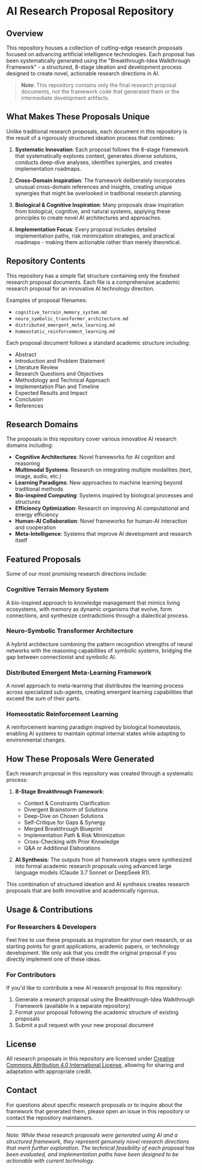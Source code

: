 # AI Research Proposal Repository

## Overview

This repository houses a collection of cutting-edge research proposals focused on advancing artificial intelligence technologies. Each proposal has been systematically generated using the "Breakthrough-Idea Walkthrough Framework" - a structured, 8-stage ideation and development process designed to create novel, actionable research directions in AI.

> **Note**: This repository contains only the final research proposal documents, not the framework code that generated them or the intermediate development artifacts.

## What Makes These Proposals Unique

Unlike traditional research proposals, each document in this repository is the result of a rigorously structured ideation process that combines:

1. **Systematic Innovation**: Each proposal follows the 8-stage framework that systematically explores context, generates diverse solutions, conducts deep-dive analyses, identifies synergies, and creates implementation roadmaps.

2. **Cross-Domain Inspiration**: The framework deliberately incorporates unusual cross-domain references and insights, creating unique synergies that might be overlooked in traditional research planning.

3. **Biological & Cognitive Inspiration**: Many proposals draw inspiration from biological, cognitive, and natural systems, applying these principles to create novel AI architectures and approaches.

4. **Implementation Focus**: Every proposal includes detailed implementation paths, risk minimization strategies, and practical roadmaps - making them actionable rather than merely theoretical.

## Repository Contents

This repository has a simple flat structure containing only the finished research proposal documents. Each file is a comprehensive academic research proposal for an innovative AI technology direction.

Examples of proposal filenames:
- `cognitive_terrain_memory_system.md`
- `neuro_symbolic_transformer_architecture.md`
- `distributed_emergent_meta_learning.md`
- `homeostatic_reinforcement_learning.md`

Each proposal document follows a standard academic structure including:
- Abstract
- Introduction and Problem Statement
- Literature Review
- Research Questions and Objectives
- Methodology and Technical Approach
- Implementation Plan and Timeline
- Expected Results and Impact
- Conclusion
- References

## Research Domains

The proposals in this repository cover various innovative AI research domains including:

- **Cognitive Architectures**: Novel frameworks for AI cognition and reasoning
- **Multimodal Systems**: Research on integrating multiple modalities (text, image, audio, etc.)
- **Learning Paradigms**: New approaches to machine learning beyond traditional methods
- **Bio-inspired Computing**: Systems inspired by biological processes and structures
- **Efficiency Optimization**: Research on improving AI computational and energy efficiency
- **Human-AI Collaboration**: Novel frameworks for human-AI interaction and cooperation
- **Meta-Intelligence**: Systems that improve AI development and research itself

## Featured Proposals

Some of our most promising research directions include:

### Cognitive Terrain Memory System
A bio-inspired approach to knowledge management that mimics living ecosystems, with memory as dynamic organisms that evolve, form connections, and synthesize contradictions through a dialectical process.

### Neuro-Symbolic Transformer Architecture
A hybrid architecture combining the pattern recognition strengths of neural networks with the reasoning capabilities of symbolic systems, bridging the gap between connectionist and symbolic AI.

### Distributed Emergent Meta-Learning Framework
A novel approach to meta-learning that distributes the learning process across specialized sub-agents, creating emergent learning capabilities that exceed the sum of their parts.

### Homeostatic Reinforcement Learning
A reinforcement learning paradigm inspired by biological homeostasis, enabling AI systems to maintain optimal internal states while adapting to environmental changes.

## How These Proposals Were Generated

Each research proposal in this repository was created through a systematic process:

1. **8-Stage Breakthrough Framework**: 
   - Context & Constraints Clarification
   - Divergent Brainstorm of Solutions
   - Deep-Dive on Chosen Solutions
   - Self-Critique for Gaps & Synergy
   - Merged Breakthrough Blueprint
   - Implementation Path & Risk Minimization
   - Cross-Checking with Prior Knowledge
   - Q&A or Additional Elaborations

2. **AI Synthesis**: The outputs from all framework stages were synthesized into formal academic research proposals using advanced large language models (Claude 3.7 Sonnet or DeepSeek R1).

This combination of structured ideation and AI synthesis creates research proposals that are both innovative and academically rigorous.

## Usage & Contributions

### For Researchers & Developers
Feel free to use these proposals as inspiration for your own research, or as starting points for grant applications, academic papers, or technology development. We only ask that you credit the original proposal if you directly implement one of these ideas.

### For Contributors
If you'd like to contribute a new AI research proposal to this repository:

1. Generate a research proposal using the Breakthrough-Idea Walkthrough Framework (available in a separate repository)
2. Format your proposal following the academic structure of existing proposals
3. Submit a pull request with your new proposal document

## License

All research proposals in this repository are licensed under [Creative Commons Attribution 4.0 International License](https://creativecommons.org/licenses/by/4.0/), allowing for sharing and adaptation with appropriate credit.

## Contact

For questions about specific research proposals or to inquire about the framework that generated them, please open an issue in this repository or contact the repository maintainers.

---

*Note: While these research proposals were generated using AI and a structured framework, they represent genuinely novel research directions that merit further exploration. The technical feasibility of each proposal has been evaluated, and implementation paths have been designed to be actionable with current technology.* 
